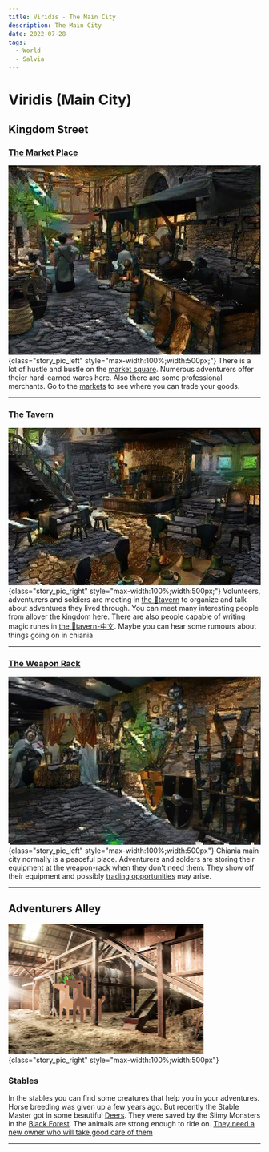 ```yaml
---
title: Viridis - The Main City
description: The Main City
date: 2022-07-28
tags:
  - World
  - Salvia
---
```


# Viridis (Main City)

## Kingdom Street

### [The Market Place](https://discord.com/channels/994949585657143296/997830621831368734)

![](../../include/places/lores/market.jpg){class="story_pic_left" style="max-width:100%;width:500px;"}
There is a lot of hustle and bustle on the [market square](https://discord.com/channels/994949585657143296/997830621831368734). Numerous adventurers offer theier hard-earned wares here. Also there are some professional merchants. Go to the [markets](../../items/20_markets.md) to see where you can trade your goods.

<hr style="clear:both;"/>

### [The Tavern](https://discord.com/channels/994949585657143296/995483089881026631)

![](../../include/places/lores/medieval-tavern.png){class="story_pic_right" style="max-width:100%;width:500px;"}
Volunteers, adventurers and soldiers are meeting in [the 🍺tavern](https://discord.com/channels/994949585657143296/995483089881026631) to organize and talk about adventures they lived through. You can meet many interesting people from allover the kingdom here. There are also people capable of writing magic runes in [the 🍺tavern-中文](https://discord.com/channels/994949585657143296/997649414787182662). Maybe you can hear some rumours about things going on in chiania 

<hr style="clear:both;"/>

### [The Weapon Rack](https://discord.com/channels/994949585657143296/995497833216102440)

![](../../include/places/lores/weapon-chamber.png){class="story_pic_left" style="max-width:100%;width:500px"}
Chiania main city normally is a peaceful place. Adventurers and solders are storing their equipment at the [weapon-rack](https://discord.com/channels/994949585657143296/995497833216102440) when they don't need them. They show off their equipment and possibly [trading opportunities](../../items/20_markets.md) may arise.

<hr style="clear:both;"/>

## Adventurers Alley


![](../../include/places/lores/stable-deers.png){class="story_pic_right" style="max-width:100%;width:500px"}

### Stables

In the stables you can find some creatures that help you in your adventures. Horse breeding was given up a few years ago. But recently the Stable Master got in some beautiful [Deers](https://dexie.space/offers/col1w0h8kkkh37sfvmhqgd4rac0m0llw4mwl69n53033h94fezjp6jaq4pcd3g/xch). They were saved by the Slimy Monsters in the [Black Forest](02_nigreos_black_forest.md). The animals are strong enough to ride on. [They need a new owner who will take good care of them](https://dexie.space/offers/col1w0h8kkkh37sfvmhqgd4rac0m0llw4mwl69n53033h94fezjp6jaq4pcd3g/xch)

<hr style="clear:both;"/>
